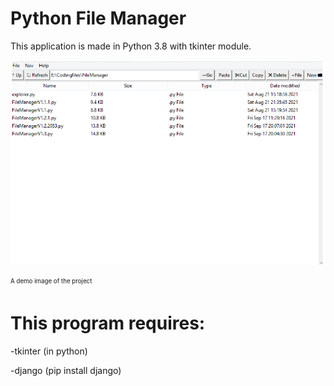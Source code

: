 # Python File Manager
This application is made in Python 3.8 with tkinter module.

![alt text](https://raw.githubusercontent.com/NLogDEV/Python-File-Manager/main/demo.png)
<p></p>
<sub><sup>A demo image of the project</sup></sub>

# This program requires:
<p>-tkinter (in python)</p>
<p>-django (pip install django)</p>




